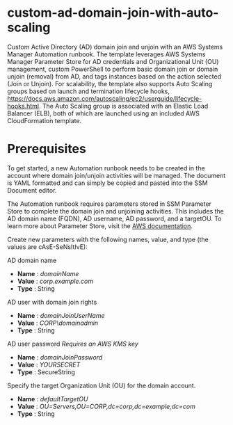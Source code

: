 # custom-ad-domain-join-with-auto-scaling
Custom Active Directory (AD) domain join and unjoin with an AWS Systems Manager Automation runbook. The template leverages AWS Systems Manager Parameter Store for AD credentials and Organizational Unit (OU) management, custom PowerShell to perform basic domain join or domain unjoin (removal) from AD, and tags instances based on the action selected (Join or Unjoin). For scalability, the template also supports Auto Scaling groups based on launch and termination lifecycle hooks, https://docs.aws.amazon.com/autoscaling/ec2/userguide/lifecycle-hooks.html. The Auto Scaling group is associated with an Elastic Load Balancer (ELB), both of which are launched using an included AWS CloudFormation template.

# Prerequisites
To get started, a new Automation runbook needs to be created in the account where domain join/unjoin activities will be managed. The document is YAML formatted and can simply be copied and pasted into the SSM Document editor.

The Automation runbook requires parameters stored in SSM Parameter Store to complete the domain join and unjoining activities. This includes the AD domain name (FQDN), AD username, AD password, and a targetOU. To learn more about Parameter Store, visit the [AWS documentation](https://docs.aws.amazon.com/systems-manager/latest/userguide/systems-manager-parameter-store.html).

Create new parameters with the following names, value, and type (the values are cAsE-SeNsItIvE):

AD domain name
- **Name** : *domainName*
- **Value** : *corp.example.com*
- **Type** : String

AD user with domain join rights
- **Name** : *domainJoinUserName*
- **Value** : *CORP\domainadmin*
- **Type** : String

AD user password
*Requires an AWS KMS key*
- **Name** : *domainJoinPassword*
- **Value** : *YOURSECRET*
- **Type** : SecureString

Specify the target Organization Unit (OU) for the domain account.
- **Name** : *defaultTargetOU*
- **Value** : *OU=Servers,OU=CORP,dc=corp,dc=example,dc=com*
- **Type** : String
